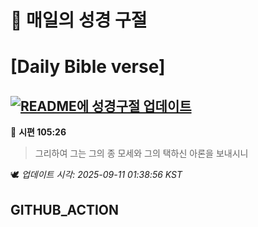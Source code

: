 # 🙏 매일의 성경 구절
# [Daily Bible verse]
## [![README에 성경구절 업데이트](https://github.com/DONGSUKA/first_test/actions/workflows/update-readme-bible.yml/badge.svg)](https://github.com/DONGSUKA/first_test/actions/workflows/update-readme-bible.yml)
<!-- START_BIBLE_VERSE -->
📖 **시편 105:26**
> 그리하여 그는 그의 종 모세와 그의 택하신 아론을 보내시니

🕊️ _업데이트 시각: 2025-09-11 01:38:56 KST_
  <!-- END_BIBLE_VERSE -->
## GITHUB_ACTION
